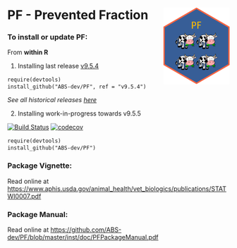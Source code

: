 # PF - Prevented Fraction <img src="man/figures/logo.png" width="150" align="right" />


### To install or update PF:

From **within R**

1. Installing last release [v9.5.4](https://github.com/ABS-dev/PF/releases/tag/v9.5.4)

```
require(devtools)
install_github("ABS-dev/PF", ref = "v9.5.4")
```
*See all historical releases [here](https://github.com/ABS-dev/PF/releases)*

2. Installing work-in-progress towards v9.5.5

[![Build Status](https://travis-ci.org/ABS-dev/PF.svg?branch=master)](https://travis-ci.org/ABS-dev/PF)
[![codecov](https://codecov.io/gh/ABS-dev/PF/branch/master/graph/badge.svg)](https://codecov.io/gh/ABS-dev/PF)

```
require(devtools)
install_github("ABS-dev/PF")
```

### Package Vignette:

Read online at https://www.aphis.usda.gov/animal_health/vet_biologics/publications/STATWI0007.pdf

### Package Manual:

Read online at https://github.com/ABS-dev/PF/blob/master/inst/doc/PFPackageManual.pdf



